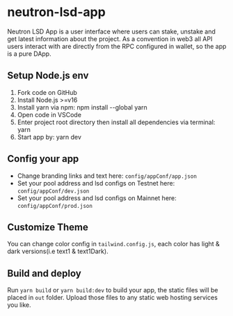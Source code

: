 # neutron-lsd-app

Neutron LSD App is a user interface where users can stake, unstake and get latest information about the project. As a convention in web3 all API users interact with are directly from the RPC configured in wallet, so the app is a pure DApp.

## Setup Node.js env

1. Fork code on GitHub
2. Install Node.js >=v16
3. Install yarn via npm: npm install --global yarn
4. Open code in VSCode
5. Enter project root directory then install all dependencies via terminal: yarn
6. Start app by: yarn dev

## Config your app

- Change branding links and text here: `config/appConf/app.json`
- Set your pool address and lsd configs on Testnet here: `config/appConf/dev.json`
- Set your pool address and lsd configs on Mainnet here: `config/appConf/prod.json`

## Customize Theme

You can change color config in `tailwind.config.js`, each color has light & dark versions(i.e text1 & text1Dark).

## Build and deploy

Run `yarn build` or `yarn build:dev` to build your app, the static files will be placed in `out` folder. Upload those files to any static web hosting services you like.
